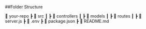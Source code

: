 ##Folder Structure

📁 your-repo
 ┣ 📂 src
 ┃ ┣ 📂 controllers
 ┃ ┣ 📂 models
 ┃ ┣ 📂 routes
 ┃ ┣ 📜 server.js
 ┣ 📜 .env
 ┣ 📜 package.json
 ┣ 📜 README.md
